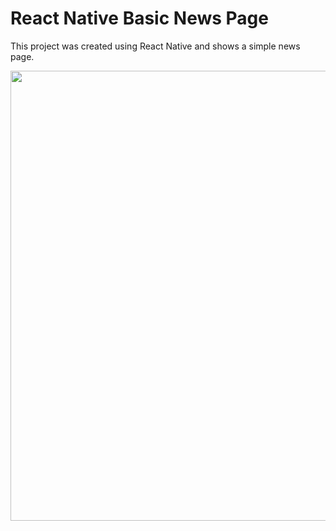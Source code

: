 # React Native Basic News Page

This project was created using React Native and shows a simple news page.

<img src="./BasicNewsPage.gif" height="720">